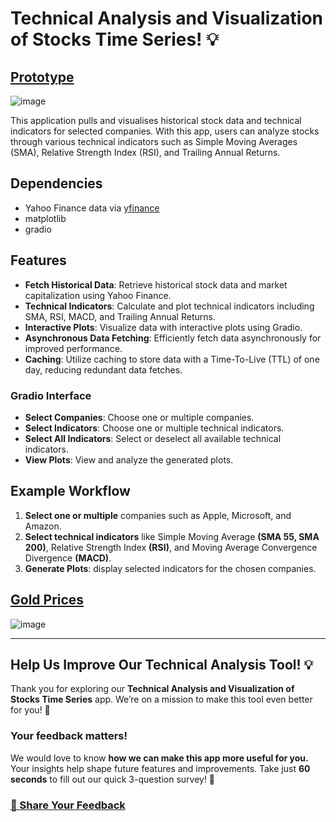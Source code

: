 # Technical Analysis and Visualization of Stocks Time Series! 💡
## [Prototype](https://huggingface.co/spaces/LeonceNsh/active-equities) 

![image](https://github.com/LNshuti/equities-tracker/assets/13305262/ea270ec3-f0be-4b62-b31f-43eb4885d770)

This application pulls and visualises historical stock data and technical indicators for selected companies. With this app, users can analyze stocks through various technical indicators such as Simple Moving Averages (SMA), Relative Strength Index (RSI), and Trailing Annual Returns.

## Dependencies 
* Yahoo Finance data via [yfinance](https://pypi.org/project/yfinance)
* matplotlib
* gradio

## Features

- **Fetch Historical Data**: Retrieve historical stock data and market capitalization using Yahoo Finance.
- **Technical Indicators**: Calculate and plot technical indicators including SMA, RSI, MACD, and Trailing Annual Returns.
- **Interactive Plots**: Visualize data with interactive plots using Gradio.
- **Asynchronous Data Fetching**: Efficiently fetch data asynchronously for improved performance.
- **Caching**: Utilize caching to store data with a Time-To-Live (TTL) of one day, reducing redundant data fetches.

### Gradio Interface

- **Select Companies**: Choose one or multiple companies.
- **Select Indicators**: Choose one or multiple technical indicators.
- **Select All Indicators**: Select or deselect all available technical indicators.
- **View Plots**: View and analyze the generated plots.

## Example Workflow

1. **Select one or multiple** companies such as Apple, Microsoft, and Amazon.
2. **Select technical indicators** like Simple Moving Average **(SMA 55, SMA 200)**, Relative Strength Index **(RSI)**, and Moving Average Convergence Divergence **(MACD)**.
3. **Generate Plots**: display selected indicators for the chosen companies.

## [Gold Prices](https://huggingface.co/spaces/LeonceNsh/etf-tracker)
![image](https://github.com/user-attachments/assets/962e8c04-24c3-4b64-b2b3-d6b092113ed5)

---

## Help Us Improve Our Technical Analysis Tool! 💡
Thank you for exploring our **Technical Analysis and Visualization of Stocks Time Series** app. We’re on a mission to make this tool even better for you! 🎯

### Your feedback matters!
We would love to know **how we can make this app more useful for you.** Your insights help shape future features and improvements. Take just **60 seconds** to fill out our quick 3-question survey! 🙌

### [📝 Share Your Feedback](https://docs.google.com/forms/d/e/1FAIpQLScNnM8CAuOINnoYiVPzwaf0dM8TzAD1CjEJgcbO-mfAKTSQtg/viewform?usp=sharing)
